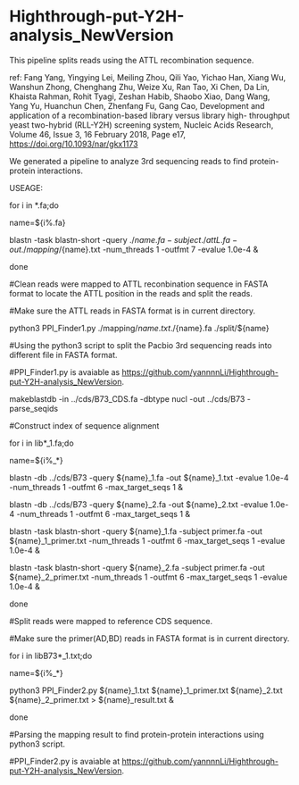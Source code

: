 # Highthrough-put-Y2H-analysis_NewVersion
This pipeline splits reads using the ATTL recombination sequence.

ref:
Fang Yang, Yingying Lei, Meiling Zhou, Qili Yao, Yichao Han, Xiang Wu, Wanshun Zhong, Chenghang Zhu, Weize Xu, Ran Tao, Xi Chen, Da Lin, Khaista Rahman, Rohit Tyagi, Zeshan Habib, Shaobo Xiao, Dang Wang, Yang Yu, Huanchun Chen, Zhenfang Fu, Gang Cao, Development and application of a recombination-based library versus library high- throughput yeast two-hybrid (RLL-Y2H) screening system, Nucleic Acids Research, Volume 46, Issue 3, 16 February 2018, Page e17, https://doi.org/10.1093/nar/gkx1173

We generated a pipeline to analyze 3rd sequencing reads to find protein-protein interactions.

USEAGE:

for i in *.fa;do

name=${i%.fa}

blastn -task blastn-short -query ./${name}.fa -subject ./attL.fa -out ./mapping/${name}.txt -num_threads 1 -outfmt 7 -evalue 1.0e-4 &

done

#Clean reads were mapped to ATTL reconbination sequence in FASTA format to locate the ATTL position in the reads and split the reads.

#Make sure the ATTL reads in FASTA format is in current directory.




python3 PPI_Finder1.py ./mapping/${name}.txt ./${name}.fa ./split/${name}

#Using the python3 script to split the Pacbio 3rd sequencing reads into different file in FASTA format.

#PPI_Finder1.py is avaiable as https://github.com/yannnnLi/Highthrough-put-Y2H-analysis_NewVersion.





makeblastdb -in ../cds/B73_CDS.fa -dbtype nucl -out ../cds/B73 -parse_seqids

#Construct index of sequence alignment





for i in lib*_1.fa;do

name=${i%_*}

blastn -db ../cds/B73 -query ${name}_1.fa -out ${name}_1.txt -evalue 1.0e-4 -num_threads 1 -outfmt 6 -max_target_seqs 1 &

blastn -db ../cds/B73 -query ${name}_2.fa -out ${name}_2.txt -evalue 1.0e-4 -num_threads 1 -outfmt 6 -max_target_seqs 1 &

blastn -task blastn-short -query ${name}_1.fa -subject primer.fa -out ${name}_1_primer.txt -num_threads 1 -outfmt 6 -max_target_seqs 1 -evalue 1.0e-4 &

blastn -task blastn-short -query ${name}_2.fa -subject primer.fa -out ${name}_2_primer.txt -num_threads 1 -outfmt 6 -max_target_seqs 1 -evalue 1.0e-4 &

done

#Split reads were mapped to reference CDS sequence.

#Make sure the primer(AD,BD) reads in FASTA format is in current directory.





for i in libB73*_1.txt;do

name=${i%_*}

python3 PPI_Finder2.py ${name}_1.txt ${name}_1_primer.txt ${name}_2.txt ${name}_2_primer.txt > ${name}_result.txt &

done

#Parsing the mapping result to find protein-protein interactions using python3 script.

#PPI_Finder2.py is avaiable at https://github.com/yannnnLi/Highthrough-put-Y2H-analysis_NewVersion.
